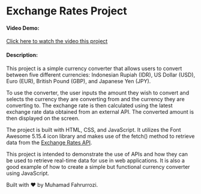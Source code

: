 # Exchange Rates Project
#### Video Demo:
[Click here to watch the video this project](https://youtu.be/8MmiHvCyly8)
#### Description:
This project is a simple currency converter that allows users to convert between five different currencies: Indonesian Rupiah (IDR), US Dollar (USD), Euro (EUR), British Pound (GBP), and Japanese Yen (JPY).

To use the converter, the user inputs the amount they wish to convert and selects the currency they are converting from and the currency they are converting to. The exchange rate is then calculated using the latest exchange rate data obtained from an external API. The converted amount is then displayed on the screen.

The project is built with HTML, CSS, and JavaScript. It utilizes the Font Awesome 5.15.4 icon library and makes use of the fetch() method to retrieve data from the [Exchange Rates API](https://exchangerate.host).

This project is intended to demonstrate the use of APIs and how they can be used to retrieve real-time data for use in web applications. It is also a good example of how to create a simple but functional currency converter using JavaScript.

Built with ❤️ by Muhamad Fahrurrozi.